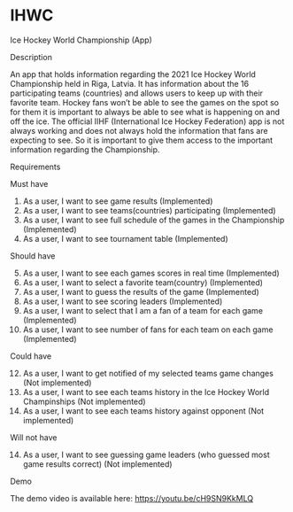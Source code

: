 # IHWC
Ice Hockey World Championship (App)

Description

  An app that holds information regarding the 2021 Ice Hockey World Championship held in Riga, Latvia. It has information about the 16 participating teams (countries) and allows users to keep up with their favorite team. Hockey fans won’t be able to see the games on the spot so for them it is important to always be able to see what is happening on and off the ice. The official IIHF (International Ice Hockey Federation) app is not always working and does not always hold the information that fans are expecting to see. So it is important to give them access to the important information regarding the Championship.

Requirements

Must have

1. As a user, I want to see game results (Implemented)
2. As a user, I want to see teams(countries) participating (Implemented)
3. As a user, I want to see full schedule of the games in the Championship (Implemented)
4. As a user, I want to see tournament table (Implemented)

Should have

5. As a user, I want to see each games scores in real time (Implemented)
6. As a user, I want to select a favorite team(country) (Implemented)
7. As a user, I want to guess the results of the game (Implemented)
8. As a user, I want to see scoring leaders (Implemented)
9.  As a user, I want to select that I am a fan of a team for each game (Implemented)
10. As a user, I want to see number of fans for each team on each game (Implemented)

Could have

12. As a user, I want to get notified of my selected teams game changes (Not implemented)
13. As a user, I want to see each teams history in the Ice Hockey World Champinships (Not implemented)
14. As a user, I want to see each teams history against opponent (Not implemented)

Will not have

14. As a user, I want to see guessing game leaders (who guessed most game results correct) (Not implemented)

Demo

The demo video is available here: https://youtu.be/cH9SN9KkMLQ
